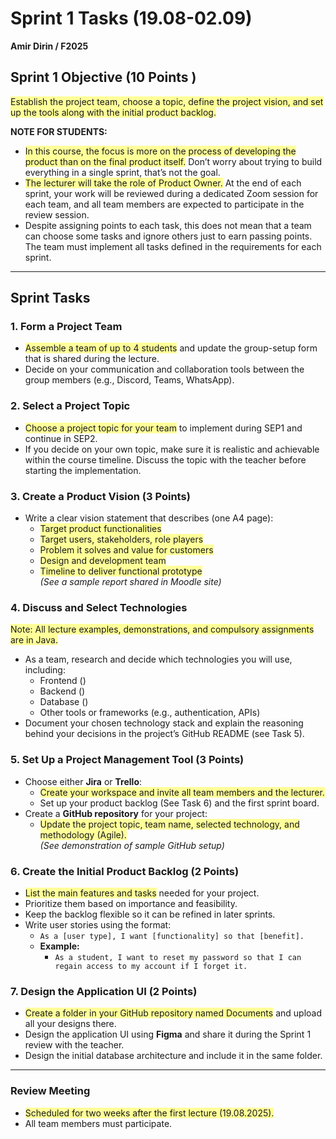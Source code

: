 # Sprint 1 Tasks (19.08-02.09)  
**Amir Dirin / F2025**  

## Sprint 1 Objective (**10 Points** )  
<span style="background-color: #ffff99;">Establish the project team, choose a topic, define the project vision, and set up the tools along with the initial product backlog.</span>  

**NOTE FOR STUDENTS:**  
- <span style="background-color: #ffff99;">In this course, the focus is more on the process of developing the product than on the final product itself.</span> Don’t worry about trying to build everything in a single sprint, that’s not the goal.  
- <span style="background-color: #ffff99;">The lecturer will take the role of Product Owner.</span> At the end of each sprint, your work will be reviewed during a dedicated Zoom session for each team, and all team members are expected to participate in the review session.
- Despite assigning points to each task, this does not mean that a team can choose some tasks and ignore others just to earn passing points. The team must implement all tasks defined in the requirements for each sprint.

---

## Sprint Tasks

### 1. Form a Project Team
- <span style="background-color: #ffff99;">Assemble a team of up to 4 students</span> and update the group-setup form that is shared during the lecture.  
- Decide on your communication and collaboration tools between the group members (e.g., Discord, Teams, WhatsApp).  

### 2. Select a Project Topic
- <span style="background-color: #ffff99;">Choose a project topic for your team</span> to implement during SEP1 and continue in SEP2.  
- If you decide on your own topic, make sure it is realistic and achievable within the course timeline. Discuss the topic with the teacher before starting the implementation.  

### 3. Create a Product Vision (**3 Points**)
- Write a clear vision statement that describes (one A4 page):  
  - <span style="background-color: #ffff99;">Target product functionalities</span>  
  - <span style="background-color: #ffff99;">Target users, stakeholders, role players</span>  
  - <span style="background-color: #ffff99;">Problem it solves and value for customers</span>  
  - <span style="background-color: #ffff99;">Design and development team</span>  
  - <span style="background-color: #ffff99;">Timeline to deliver functional prototype</span>  
*(See a sample report shared in Moodle site)*  

### 4. Discuss and Select Technologies
<span style="background-color: #ffff99;">Note: All lecture examples, demonstrations, and compulsory assignments are in Java.</span>  

- As a team, research and decide which technologies you will use, including:  
  - Frontend ()  
  - Backend ()  
  - Database ()  
  - Other tools or frameworks (e.g., authentication, APIs)  
- Document your chosen technology stack and explain the reasoning behind your decisions in the project’s GitHub README (see Task 5).  

### 5. Set Up a Project Management Tool (**3 Points**)
- Choose either **Jira** or **Trello**:  
  - <span style="background-color: #ffff99;">Create your workspace and invite all team members and the lecturer.</span>  
  - Set up your product backlog (See Task 6) and the first sprint board.  
- Create a **GitHub repository** for your project:  
  - <span style="background-color: #ffff99;">Update the project topic, team name, selected technology, and methodology (Agile).</span>  
  *(See demonstration of sample GitHub setup)*  

### 6. Create the Initial Product Backlog (**2 Points**)
- <span style="background-color: #ffff99;">List the main features and tasks</span> needed for your project.  
- Prioritize them based on importance and feasibility.  
- Keep the backlog flexible so it can be refined in later sprints.  
- Write user stories using the format:  
  - `As a [user type], I want [functionality] so that [benefit].`  
  - **Example:**  
    - `As a student, I want to reset my password so that I can regain access to my account if I forget it.`  

### 7. Design the Application UI (**2 Points**)
- <span style="background-color: #ffff99;">Create a folder in your GitHub repository named Documents</span> and upload all your designs there.  
- Design the application UI using **Figma** and share it during the Sprint 1 review with the teacher.  
- Design the initial database architecture and include it in the same folder.  

---

### Review Meeting
- <span style="background-color: #ffff99;">Scheduled for two weeks after the first lecture (19.08.2025).</span>  
- All team members must participate.
